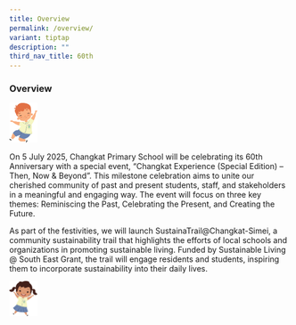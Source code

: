 ```yaml
---
title: Overview
permalink: /overview/
variant: tiptap
description: ""
third_nav_title: 60th
---
```

<h3><strong>Overview</strong></h3>
<p></p>
<div class="isomer-image-wrapper">
<img style="width: 10%;" height="auto" width="100%" alt="" src="/images/Anniversary photo/Others_Boy.jpg">
</div>
<p></p>
<p>On 5 July 2025, Changkat Primary School will be celebrating its 60th Anniversary
with a special event, “Changkat Experience (Special Edition) – Then, Now
&amp; Beyond”. This milestone celebration aims to unite our cherished community
of past and present students, staff, and stakeholders in a meaningful and
engaging way. The event will focus on three key themes: Reminiscing the
Past, Celebrating the Present, and Creating the Future.</p>
<p>As part of the festivities, we will launch SustainaTrail@Changkat-Simei,
a community sustainability trail that highlights the efforts of local schools
and organizations in promoting sustainable living. Funded by Sustainable
Living @ South East Grant, the trail will engage residents and students,
inspiring them to incorporate sustainability into their daily lives.</p>
<p></p>
<p></p>
<p></p>
<div class="isomer-image-wrapper">
<img style="width: 10%;" height="auto" width="100%" alt="" src="/images/Anniversary photo/Malay_Girl.jpg">
</div>
<p></p>
<p></p>
<p></p>
<p></p>
<p></p>
<p></p>
<p></p>
<p></p>